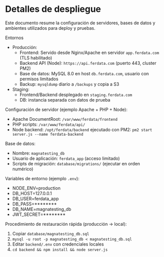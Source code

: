 # Detalles de despliegue

Este documento resume la configuración de servidores, bases de datos y ambientes utilizados para deploy y pruebas.

Entornos
- Producción:
  - Frontend: Servido desde Nginx/Apache en servidor `app.ferdata.com` (TLS habilitado)
  - Backend API (Node): `https://api.ferdata.com` (puerto 443, cluster PM2)
  - Base de datos: MySQL 8.0 en host `db.ferdata.com`, usuario con permisos limitados
  - Backup: `mysqldump` diario a `/backups` y copia a S3
- Staging:
  - Frontend/Backend desplegado en `staging.ferdata.com`
  - DB: instancia separada con datos de prueba

Configuración de servidor (ejemplo Apache + PHP + Node):
- Apache DocumentRoot: `/var/www/ferdata/frontend`
- PHP scripts: `/var/www/ferdata/api/`
- Node backend: `/opt/ferdata/backend` ejecutado con PM2: `pm2 start server.js --name ferdata-backend`

Base de datos:
- Nombre: `magnatesting_db`
- Usuario de aplicación: `ferdata_app` (acceso limitado)
- Scripts de migración: `database/migrations/` (ejecutar en orden numérico)

Variables de entorno (ejemplo `.env`):
- NODE_ENV=production
- DB_HOST=127.0.0.1
- DB_USER=ferdata_app
- DB_PASS=********
- DB_NAME=magnatesting_db
- JWT_SECRET=********

Procedimiento de restauración rápida (producción -> local):
1. Copiar `database/magnatesting_db.sql`
2. `mysql -u root -p magnatesting_db < magnatesting_db.sql`
3. Editar `backend/.env` con credenciales locales
4. `cd backend && npm install && node server.js`
